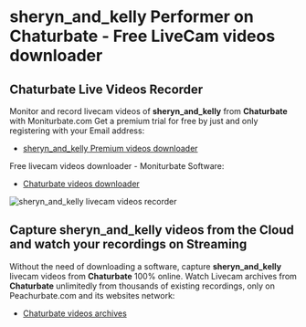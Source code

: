 # sheryn_and_kelly Performer on Chaturbate - Free LiveCam videos downloader

## Chaturbate Live Videos Recorder

Monitor and record livecam videos of **sheryn_and_kelly** from **Chaturbate** with Moniturbate.com
Get a premium trial for free by just and only registering with your Email address:
* [sheryn_and_kelly Premium videos downloader](https://moniturbate.com/request-demo-licence-key.html)

Free livecam videos downloader - Moniturbate Software:
* [Chaturbate videos downloader](https://moniturbate.com/moniturbate-download-software.html)

![sheryn_and_kelly livecam videos recorder](https://peachurnet.com/templates/moniturbate-software.png)


## Capture sheryn_and_kelly videos from the Cloud and watch your recordings on Streaming

Without the need of downloading a software, capture **sheryn_and_kelly** livecam videos from **Chaturbate** 100% online.
Watch Livecam archives from **Chaturbate** unlimitedly from thousands of existing recordings, only on Peachurbate.com and its websites network:
* [Chaturbate videos archives](https://peachurnet.com/)